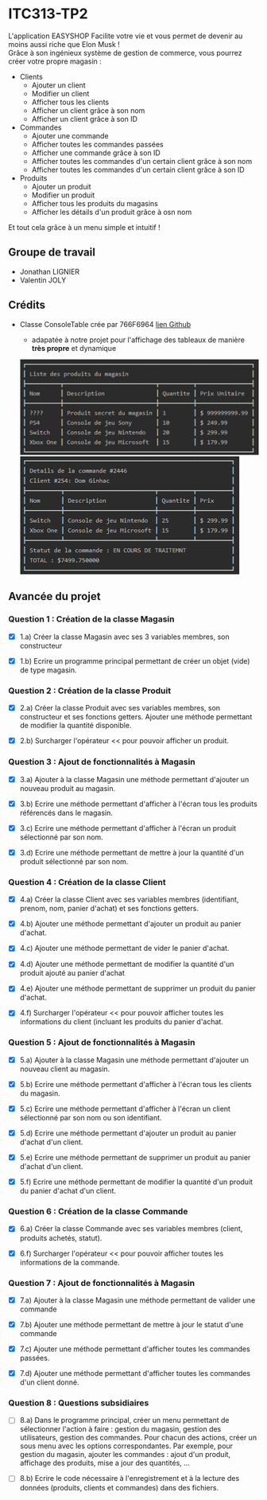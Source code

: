 # ITC313-TP2
L'application EASYSHOP Facilite votre vie et vous permet de devenir au moins aussi riche que Elon Musk !  
Grâce à son ingénieux système de gestion de commerce, vous pourrez créer votre propre magasin :

* Clients
	* Ajouter un client
	* Modifier un client
	* Afficher tous les clients
	* Afficher un client grâce à son nom
	* Afficher un client grâce à son ID
* Commandes
	* Ajouter une commande
	* Afficher toutes les commandes passées
	* Afficher une commande grâce à son ID
	* Afficher toutes les commandes d'un certain client grâce à son nom
	* Afficher toutes les commandes d'un certain client grâce à son ID
* Produits
	* Ajouter un produit
	* Modifier un produit
	* Afficher tous les produits du magasins
	* Afficher les détails d'un produit grâce à osn nom

Et tout cela grâce à un menu simple et intuitif !

## Groupe de travail
* Jonathan LIGNIER
* Valentin JOLY

## Crédits
* Classe ConsoleTable crée par 766F6964 [lien Github](https://github.com/766F6964/ConsoleTable)
	* adapatée à notre projet pour l'affichage des tableaux de manière **très propre** et dynamique

	![Capture d'cran d'un tableau console sans ligne de fin](images/easyshop_table1.png) ![Capture d'cran d'un tableau console avec ligne de fin](images/easyshop_table2.png)
## Avancée du projet

### Question 1 : Création de la classe Magasin
- [x] 1.a) Créer la classe Magasin avec ses 3 variables membres, son constructeur

- [x] 1.b) Ecrire un programme principal permettant de créer un objet (vide) de type magasin.

### Question 2 : Création de la classe Produit
- [x] 2.a) Créer la classe Produit avec ses variables membres, son constructeur et ses fonctions getters. Ajouter une méthode permettant de modifier la quantité disponible.

- [x] 2.b) Surcharger l'opérateur << pour pouvoir afficher un produit.

### Question 3 : Ajout de fonctionnalités à Magasin
- [x] 3.a) Ajouter à la classe Magasin une méthode permettant d'ajouter un nouveau produit au magasin.

- [x] 3.b) Ecrire une méthode permettant d'afficher à l'écran tous les produits référencés dans le magasin.

- [x] 3.c) Ecrire une méthode permettant d'afficher à l'écran un produit sélectionné par son nom.

- [x] 3.d) Ecrire une méthode permettant de mettre à jour la quantité d'un produit sélectionné par son nom.

### Question 4 : Création de la classe Client
- [x] 4.a) Créer la classe Client avec ses variables membres (identifiant, prenom, nom, panier d'achat) et ses fonctions getters.

- [x] 4.b) Ajouter une méthode permettant d'ajouter un produit au panier d'achat.

- [x] 4.c) Ajouter une méthode permettant de vider le panier d'achat.

- [x] 4.d) Ajouter une méthode permettant de modifier la quantité d'un produit ajouté au panier d'achat

- [x] 4.e) Ajouter une méthode permettant de supprimer un produit du panier d'achat.

- [x] 4.f) Surcharger l'opérateur << pour pouvoir afficher toutes les informations du client (incluant les produits du panier d'achat.

### Question 5 : Ajout de fonctionnalités à Magasin
- [x] 5.a) Ajouter à la classe Magasin une méthode permettant d'ajouter un nouveau client au magasin.

- [x] 5.b) Ecrire une méthode permettant d'afficher à l'écran tous les clients du magasin.

- [x] 5.c) Ecrire une méthode permettant d'afficher à l'écran un client sélectionné par son nom ou son identifiant.

- [x] 5.d) Ecrire une méthode permettant d'ajouter un produit au panier d'achat d'un client.

- [x] 5.e) Ecrire une méthode permettant de supprimer un produit au panier d'achat d'un client.

- [x] 5.f) Ecrire une méthode permettant de modifier la quantité d'un produit du panier d'achat d'un client.


### Question 6 : Création de la classe Commande
- [x] 6.a) Créer la classe Commande avec ses variables membres (client, produits achetés, statut).

- [x] 6.f) Surcharger l'opérateur << pour pouvoir afficher toutes les informations de la commande.

### Question 7 : Ajout de fonctionnalités à Magasin
- [x] 7.a) Ajouter à la classe Magasin une méthode permettant de valider une commande

- [x] 7.b) Ajouter une méthode permettant de mettre à jour le statut d'une commande

- [x] 7.c) Ajouter une méthode permettant d'afficher toutes les commandes passées.

- [x] 7.d) Ajouter une méthode permettant d'afficher toutes les commandes d'un client donné.

### Question 8 : Questions subsidiaires
- [ ] 8.a) Dans le programme principal, créer un menu permettant de sélectionner l'action à faire : gestion du magasin, gestion des utilisateurs, gestion des commandes. Pour chacun des actions, créer un sous menu avec les options correspondantes. Par exemple, pour gestion du magasin, ajouter les commandes : ajout d'un produit, affichage des produits, mise a jour des quantités, …

- [ ] 8.b) Ecrire le code nécessaire à l'enregistrement et à la lecture des données (produits, clients et commandes) dans des fichiers.
